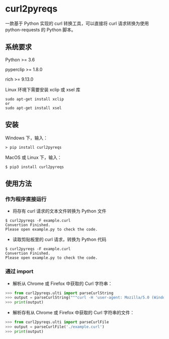 # curl2pyreqs

一款基于 Python 实现的 curl 转换工具，可以直接将 curl 请求转换为使用 python-requests 的 Python 脚本。

## 系统要求

Python >= 3.6

pyperclip >= 1.8.0

rich >= 9.13.0

Linux 环境下需要安装 xclip 或 xsel 库

```Shell
sudo apt-get install xclip
or
sudo apt-get install xsel
```

## 安装

Windows 下，输入：

```Shell
> pip install curl2pyreqs
```

MacOS 或 Linux 下，输入：

```Shell
$ pip3 install curl2pyreqs
```

## 使用方法

### 作为程序直接运行

-   将存有 curl 请求的文本文件转换为 Python 文件

```Shell
$ curl2pyreqs -F example.curl
Convertion Finished.
Please open example.py to check the code.
```

-   读取剪贴板里的 curl 请求，转换为 Python 代码

```Shell
$ curl2pyreqs -F example.curl
Convertion Finished.
Please open example.py to check the code.
```

### 通过 import

-   解析从 Chrome 或 Firefox 中获取的 Curl 字符串：

```Python
>>> from curl2pyreqs.ulti import parseCurlString
>>> output = parseCurlString("""curl -H 'user-agent: Mozilla/5.0 (Windows NT 10.0; Win64; x64; rv:87.0) Gecko/20100101 Firefox/87.0' -H 'accept: text/html,application/xhtml+xml,application/xml;q=0.9,image/avif,image/webp,*/*;q=0.8' -H 'accept-language: en-US,en;q=0.5' --compressed -H 'upgrade-insecure-requests: 1' -H 'te: trailers' https://pypi.org/""")
>>> print(output)
```

-   解析存有从 Chrome 或 Firefox 中获取的 Curl 字符串的文件：

```Python
>>> from curl2pyreqs.ulti import parseCurlFile
>>> output = parseCurlFile('./example.curl')
>>> print(output)
```

